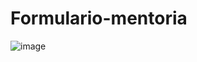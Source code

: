 # Formulario-mentoria
![image](https://github.com/Isabellaftavares/Formulario-mentoria/assets/149580770/e20a4fa4-411d-426e-994f-41a87f2d950e)


